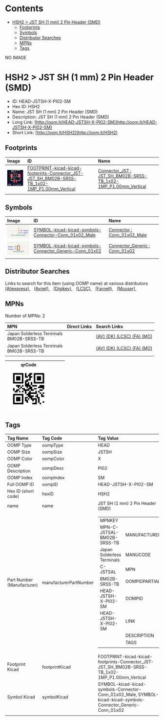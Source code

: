 



Contents
========

* [HSH2 > JST SH (1 mm) 2 Pin Header (SMD)](#hsh2--jst-sh-1-mm-2-pin-header-smd)
	* [Footprints](#footprints)
	* [Symbols](#symbols)
	* [Distributor Searches](#distributor-searches)
	* [MPNs](#mpns)
	* [Tags](#tags)
  
NO IMAGE  
# HSH2 > JST SH (1 mm) 2 Pin Header (SMD)

- ID: HEAD-JSTSH-X-PI02-SM
- Hex ID: HSH2
- Name: JST SH (1 mm) 2 Pin Header (SMD)
- Description: JST SH (1 mm) 2 Pin Header (SMD)
- Long Link: [http://oom.lt/HEAD-JSTSH-X-PI02-SM](http://oom.lt/HEAD-JSTSH-X-PI02-SM)
- Short Link: [http://oom.lt/HSH2](http://oom.lt/HSH2)

## Footprints
  

|Image|ID|Name|
| :--- | :--- | :--- |
|[![](https://raw.githubusercontent.com/oomlout/oomlout_OOMP_eda_V2/main/FOOTPRINT/kicad/kicad-footprints/Connector_JST/JST_SH_BM02B-SRSS-TB_1x02-1MP_P1.00mm_Vertical/image_140.png)](https://github.com/oomlout/oomlout_OOMP_eda_V2/tree/main/FOOTPRINT/kicad/kicad-footprints/Connector_JST/JST_SH_BM02B-SRSS-TB_1x02-1MP_P1.00mm_Vertical/)|[FOOTPRINT-kicad-kicad-footprints-Connector_JST-JST_SH_BM02B-SRSS-TB_1x02-1MP_P1.00mm_Vertical](https://github.com/oomlout/oomlout_OOMP_eda_V2/tree/main/FOOTPRINT/kicad/kicad-footprints/Connector_JST/JST_SH_BM02B-SRSS-TB_1x02-1MP_P1.00mm_Vertical/)|[Connector_JST : JST_SH_BM02B-SRSS-TB_1x02-1MP_P1.00mm_Vertical](https://github.com/oomlout/oomlout_OOMP_eda_V2/tree/main/FOOTPRINT/kicad/kicad-footprints/Connector_JST/JST_SH_BM02B-SRSS-TB_1x02-1MP_P1.00mm_Vertical/)|
||||

## Symbols
  

|Image|ID|Name|
| :--- | :--- | :--- |
|[![](https://raw.githubusercontent.com/oomlout/oomlout_OOMP_eda_V2/main/SYMBOL/kicad/kicad-symbols/Connector/Conn_01x02_Male/image_140.png)](https://github.com/oomlout/oomlout_OOMP_eda_V2/tree/main/SYMBOL/kicad/kicad-symbols/Connector/Conn_01x02_Male/)|[SYMBOL-kicad-kicad-symbols-Connector-Conn_01x02_Male](https://github.com/oomlout/oomlout_OOMP_eda_V2/tree/main/SYMBOL/kicad/kicad-symbols/Connector/Conn_01x02_Male/)|[Connector : Conn_01x02_Male](https://github.com/oomlout/oomlout_OOMP_eda_V2/tree/main/SYMBOL/kicad/kicad-symbols/Connector/Conn_01x02_Male/)|
|[![](https://raw.githubusercontent.com/oomlout/oomlout_OOMP_eda_V2/main/SYMBOL/kicad/kicad-symbols/Connector_Generic/Conn_01x02/image_140.png)](https://github.com/oomlout/oomlout_OOMP_eda_V2/tree/main/SYMBOL/kicad/kicad-symbols/Connector_Generic/Conn_01x02/)|[SYMBOL-kicad-kicad-symbols-Connector_Generic-Conn_01x02](https://github.com/oomlout/oomlout_OOMP_eda_V2/tree/main/SYMBOL/kicad/kicad-symbols/Connector_Generic/Conn_01x02/)|[Connector_Generic : Conn_01x02](https://github.com/oomlout/oomlout_OOMP_eda_V2/tree/main/SYMBOL/kicad/kicad-symbols/Connector_Generic/Conn_01x02/)|
||||

## Distributor Searches
  
Links to search for this item (using OOMP name) at various distributors  
[(Aliexpress) ](https://www.aliexpress.com/wholesale?SearchText=1117JST+SH+1+mm+2+Pin+Header+SMD)&nbsp;&nbsp;&nbsp;[(Avnet) ](https://www.avnet.com/shop/us/search/JST+SH+1+mm+2+Pin+Header+SMD)&nbsp;&nbsp;&nbsp;[(Digikey) ](https://www.digikey.co.uk/en/products/result?s=JST+SH+1+mm+2+Pin+Header+SMD)&nbsp;&nbsp;&nbsp;[(LCSC) ](https://www.lcsc.com/search?q=JST+SH+1+mm+2+Pin+Header+SMD)&nbsp;&nbsp;&nbsp;[(Farnell) ](https://uk.farnell.com/search?st=JST+SH+1+mm+2+Pin+Header+SMD)&nbsp;&nbsp;&nbsp;[(Mouser) ](https://www.mouser.com/c/?q=JST+SH+1+mm+2+Pin+Header+SMD)&nbsp;&nbsp;&nbsp;
## MPNs
  
Number of MPNs: 2  

|MPN|Direct Links|Search Links|
| :--- | :--- | :--- |
|Japan Solderless Terminals<br>BM02B-SRSS-TB||[(AV) ](https://www.avnet.com/shop/us/search/BM02B-SRSS-TB)[(DK) ](https://www.digikey.co.uk/products/en?keywords=BM02B-SRSS-TB)[(LCSC) ](https://www.lcsc.com/search?q=BM02B-SRSS-TB)[(FA) ](https://uk.farnell.com/search?st=BM02B-SRSS-TB)[(MO) ](https://www.mouser.com/c/?q=BM02B-SRSS-TB)|
|Japan Solderless Terminals<br>BM02B-SRSS-TB||[(AV) ](https://www.avnet.com/shop/us/search/BM02B-SRSS-TB)[(DK) ](https://www.digikey.co.uk/products/en?keywords=BM02B-SRSS-TB)[(LCSC) ](https://www.lcsc.com/search?q=BM02B-SRSS-TB)[(FA) ](https://uk.farnell.com/search?st=BM02B-SRSS-TB)[(MO) ](https://www.mouser.com/c/?q=BM02B-SRSS-TB)|
||||
  

|qrCode<br>[![](https://raw.githubusercontent.com/oomlout/oomlout_OOMP_parts_V2/main/HEAD/JSTSH/X/PI02/SM/qrCode_140.png)](https://github.com/oomlout/oomlout_OOMP_parts_V2/tree/main/HEAD/JSTSH/X/PI02/SM/qrCode.png)||||
| :---: | :---: | :---: | :---: |

## Tags
  

|Tag Name|Tag Code|Tag Value|
| :--- | :--- | :--- |
|OOMP Type|oompType|HEAD|
|OOMP Size|oompSize|JSTSH|
|OOMP Color|oompColor|X|
|OOMP Description|oompDesc|PI02|
|OOMP Index|oompIndex|SM|
|Full OOMP ID|oompID|HEAD-JSTSH-X-PI02-SM|
|Hex ID (short code)|hexID|HSH2|
|name|name|JST SH (1 mm) 2 Pin Header (SMD)|
|Part Number (Manufacturer)|manufacturerPartNumber|<table><tr><td>MPNKEY</td></tr><tr><td> MPN-C-JSTSAL-BM02B-SRSS-TB</td><td> MANUFACTURER</td></tr><tr><td> Japan Solderless Terminals</td><td> MANUCODE</td></tr><tr><td> C-JSTSAL</td><td> MPN</td></tr><tr><td> BM02B-SRSS-TB</td><td> OOMPIDPARTIAL</td></tr><tr><td> HEAD-JSTSH-X-PI02-SM</td><td> OOMPID</td></tr><tr><td> HEAD-JSTSH-X-PI02-SM</td><td> LINK</td></tr><tr><td> </td><td> DESCRIPTION</td></tr><tr><td> </td><td> TAGS</td></tr><tr><td> </td></tr></table></td><td> <table><tr><td>MPNKEY</td></tr><tr><td> MPN-C-JSTSAL-BM02B-SRSS-TB</td><td> MANUFACTURER</td></tr><tr><td> Japan Solderless Terminals</td><td> MANUCODE</td></tr><tr><td> C-JSTSAL</td><td> MPN</td></tr><tr><td> BM02B-SRSS-TB</td><td> OOMPIDPARTIAL</td></tr><tr><td> HEAD-JSTSH-X-PI02-SM</td><td> OOMPID</td></tr><tr><td> HEAD-JSTSH-X-PI02-SM</td><td> LINK</td></tr><tr><td> </td><td> DESCRIPTION</td></tr><tr><td> </td><td> TAGS</td></tr><tr><td> </td></tr></table>|
|Footprint Kicad|footprintKicad|FOOTPRINT-kicad-kicad-footprints-Connector_JST-JST_SH_BM02B-SRSS-TB_1x02-1MP_P1.00mm_Vertical|
|Symbol Kicad|symbolKicad|SYMBOL-kicad-kicad-symbols-Connector-Conn_01x02_Male, SYMBOL-kicad-kicad-symbols-Connector_Generic-Conn_01x02|
||||
